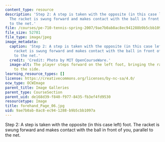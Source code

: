 ```yaml
---
content_type: resource
description: 'Step 2: A step is taken with the opposite (in this case left) foot.
  The racket is swung forward and makes contact with the ball in front of you, parallel
  to the net.'
file: /courses/pe-710-tennis-spring-2007/9ae7b0ab8ac8ec941288b9b5cbb1097a_forehand_Page_06.jpg
file_size: 52781
file_type: image/jpeg
image_metadata:
  caption: 'Step 2: A step is taken with the opposite (in this case left) foot. The
    racket is swung forward and makes contact with the ball in front of you, parallel
    to the net.'
  credit: 'Credit: Photo by MIT OpenCourseWare.'
  image-alt: The player steps forward on the left foot, bringing the racket around
    to the side.
learning_resource_types: []
license: https://creativecommons.org/licenses/by-nc-sa/4.0/
ocw_type: OCWImage
parent_title: Image Galleries
parent_type: CourseSection
parent_uid: de168d39-f840-f977-8435-fb3ef4fd9530
resourcetype: Image
title: forehand_Page_06.jpg
uid: 9ae7b0ab-8ac8-ec94-1288-b9b5cbb1097a
---
```

Step 2: A step is taken with the opposite (in this case left) foot. The racket is swung forward and makes contact with the ball in front of you, parallel to the net.